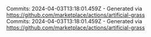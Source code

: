 Commits: 2024-04-03T13:18:01.459Z - Generated via https://github.com/marketplace/actions/artificial-grass
<br>
Commits: 2024-04-03T13:18:01.459Z - Generated via https://github.com/marketplace/actions/artificial-grass
<br>
